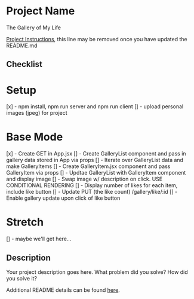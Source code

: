 # Project Name

The Gallery of My Life

[Project Instructions](./INSTRUCTIONS.md), this line may be removed once you have updated the README.md

## Checklist

# Setup
[x] - npm install, npm run server and npm run client
[] - upload personal images (jpeg) for project

# Base Mode
[x] - Create GET in App.jsx 
[] - Create GalleryList component and pass in gallery data stored in App via props
[] - Iterate over GalleryList data and make GalleryItems
[] - Create GalleryItem.jsx component and pass GalleryItem via props
[] - Updtae GalleryList with GalleryItem component and display image
[] - Swap image w/ description on click. USE CONDITIONAL RENDERING
[] - Display number of likes for each item, include like button
[] - Update PUT (the like count) /gallery/like/:id
[] - Enable gallery update upon click of like button 

# Stretch
[] - maybe we'll get here... 

## Description

Your project description goes here. What problem did you solve? How did you solve it?

Additional README details can be found [here](https://github.com/PrimeAcademy/readme-template/blob/master/README.md).

